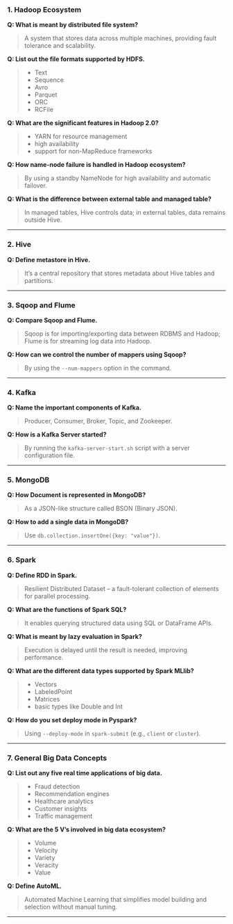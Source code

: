 
### **1. Hadoop Ecosystem**

**Q: What is meant by distributed file system?**
>A system that stores data across multiple machines, providing fault tolerance and scalability.

**Q: List out the file formats supported by HDFS.**
> - Text
> - Sequence
> - Avro
> - Parquet
> - ORC
> - RCFile

**Q: What are the significant features in Hadoop 2.0?**
> - YARN for resource management
> - high availability
> - support for non-MapReduce frameworks

**Q: How name-node failure is handled in Hadoop ecosystem?**
>By using a standby NameNode for high availability and automatic failover.

**Q: What is the difference between external table and managed table?**
>In managed tables, Hive controls data; in external tables, data remains outside Hive.

---

### **2. Hive**

**Q: Define metastore in Hive.**
>It’s a central repository that stores metadata about Hive tables and partitions.

---

### **3. Sqoop and Flume**

**Q: Compare Sqoop and Flume.**
>Sqoop is for importing/exporting data between RDBMS and Hadoop; Flume is for streaming log data into Hadoop.

**Q: How can we control the number of mappers using Sqoop?**
>By using the `--num-mappers` option in the command.

---

### **4. Kafka**

**Q: Name the important components of Kafka.**
>Producer, Consumer, Broker, Topic, and Zookeeper.

**Q: How is a Kafka Server started?**
>By running the `kafka-server-start.sh` script with a server configuration file.

---

### **5. MongoDB**

**Q: How Document is represented in MongoDB?**
>As a JSON-like structure called BSON (Binary JSON).

**Q: How to add a single data in MongoDB?**
>Use `db.collection.insertOne({key: "value"})`.

---

### **6. Spark**

**Q: Define RDD in Spark.**
>Resilient Distributed Dataset – a fault-tolerant collection of elements for parallel processing.

**Q: What are the functions of Spark SQL?**
>It enables querying structured data using SQL or DataFrame APIs.

**Q: What is meant by lazy evaluation in Spark?**
>Execution is delayed until the result is needed, improving performance.

**Q: What are the different data types supported by Spark MLlib?**
> - Vectors
> - LabeledPoint
> - Matrices
> - basic types like Double and Int

**Q: How do you set deploy mode in Pyspark?**
>Using `--deploy-mode` in `spark-submit` (e.g., `client` or `cluster`).

---

### **7. General Big Data Concepts**

**Q: List out any five real time applications of big data.**
> - Fraud detection
> - Recommendation engines
> - Healthcare analytics
> - Customer insights
> - Traffic management

**Q: What are the 5 V’s involved in big data ecosystem?**
> - Volume
> - Velocity
> - Variety
> - Veracity
> - Value

**Q: Define AutoML.**
>Automated Machine Learning that simplifies model building and selection without manual tuning.

---
